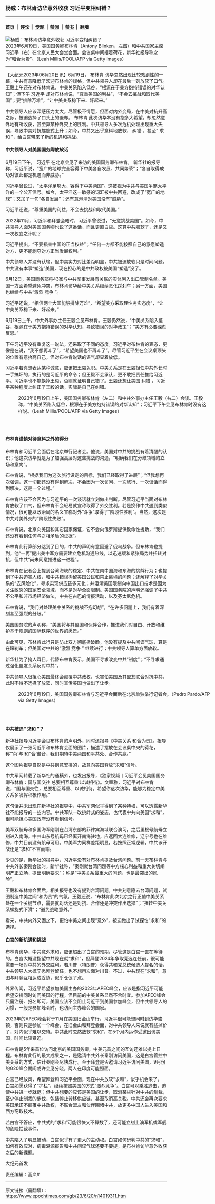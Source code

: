 ### 杨威：布林肯访华意外收获 习近平变相纠错？

---

#### [首页](../../../..?n14019311) &nbsp;|&nbsp; [评论](../../../../../epoch-comment?n14019311) &nbsp;|&nbsp; [专题](../../../../../epoch-special?n14019311) &nbsp;|&nbsp; [禁闻](../../../../../epoch-news?n14019311) &nbsp;|&nbsp; [禁书](../../../../../books?n14019311) &nbsp;|&nbsp; [翻墙](https://github.com/gfw-breaker/nogfw/blob/master/README.md?n14019311)


<div><img alt="杨威：布林肯访华意外收获 习近平变相纠错？" class="attachment-djy_600_400 size-djy_600_400 wp-post-image" src="https://i.epochtimes.com/assets/uploads/2023/06/id14019316-GettyImages-1258808843-600x400.jpg"/>
<div class="caption">
 2023年6月19日，美国国务卿布林肯（Antony Blinken，左四）和中共国家主席习近平（右）在北京人民大会堂会面。会议桌中间摆着荷花，新华社报导称之为“和合为贵”。（Leah Millis/POOL/AFP via Getty Images）
</div></div><hr/><div class="post_content" id="artbody" itemprop="articleBody">
 <!-- article content begin -->
 <p>
  【大纪元2023年06月20日讯】6月19日，
  <ok href="https://www.epochtimes.com/gb/tag/%E5%B8%83%E6%9E%97%E8%82%AF.html">
   布林肯
  </ok>
  访华忽然出现比较戏剧性的一幕，中共有意降低了欢迎布林肯的规格，但中共领导人却在最后一刻放软了口气。王毅上午还在对布林肯说，中美关系陷入低谷，“根源在于美方抱持错误的对华认知”；但下午
  <ok href="https://www.epochtimes.com/gb/tag/%E4%B9%A0%E8%BF%91%E5%B9%B3.html">
   习近平
  </ok>
  却对布林肯说，“尊重美国的利益”，“不会去挑战和取代美国”；要“排除万难”，“让中美关系稳下来、好起来。”
 </p>
 <p>
  中共领导人应该深感压力太大，尽管极不情愿，但面对内外变局，在中美对抗升高之际，被迫选择了口头上的退却。
  <ok href="https://www.epochtimes.com/gb/tag/%E5%B8%83%E6%9E%97%E8%82%AF.html">
   布林肯
  </ok>
  此次访华本没有抱多大希望，却忽然意外地有所收获，甚至算某种外交上的胜利。中共领导人多次危机处理出现重大失误，导致中美对抗螺旋式上升；如今，中共又出乎意料地放软、
  <ok href="https://www.epochtimes.com/gb/tag/%E7%BA%A0%E9%94%99.html">
   纠错
  </ok>
  ，甚至“
  <ok href="https://www.epochtimes.com/gb/tag/%E6%B1%82%E5%92%8C.html">
   求和
  </ok>
  ”，给白宫带来了新的机遇和挑战。
 </p>
 <h4>
  中共领导人对美国国务卿放软话
 </h4>
 <p>
  6月19日下午，
  <ok href="https://www.epochtimes.com/gb/tag/%E4%B9%A0%E8%BF%91%E5%B9%B3.html">
   习近平
  </ok>
  在北京会见了来访的美国国务卿布林肯。 新华社的报导称，习近平说，“宽广的地球完全容得下中美各自发展、共同繁荣”；“各自取得成功对彼此都是机遇而非威胁。”
 </p>
 <p>
  习近平曾说过，“太平洋足够大，容得下中美两国”。这被视为中共与美国争霸太平洋的一个公开信号。如今，太平洋这一敏感的词汇被中共回避，改成了“宽广的地球”；又加了一句“各自发展”；还有意澄清对美国没有“威胁”。
 </p>
 <p>
  习近平还说，“尊重美国的利益，不会去挑战和取代美国。”
 </p>
 <p>
  2022年11月，习近平和拜登会晤时，习近平曾说过，“无意挑战美国”。如今，中共领导人面对美国国务卿也说了这番话，而且更直白些。这算中共服软了，还是又一次权宜之计呢？
 </p>
 <p>
  习近平提出，“不要损害中国的正当权益”；“任何一方都不能按照自己的意愿塑造对方，更不能剥夺对方正当发展权利。”
 </p>
 <p>
  中共领导人并没有认输，但中美实力对比差距明显，中共被迫放软只是时间问题。中共没有本事“塑造”美国，现在担心的是中共政权被美国“塑造”没了。
 </p>
 <p>
  6月12日，美国商务部将43家与中共军事发展有关联的实体列入出口管制名单。美国一方面希望避免冲突，布林肯访华给中美关系继续恶化踩刹车；另一方面，美国也继续与中共“激烈
  <ok href="https://www.epochtimes.com/gb/tag/%E7%AB%9E%E4%BA%89.html">
   竞争
  </ok>
  ”。
 </p>
 <p>
  习近平还说，“相信两个大国能够排除万难”，“希望美方采取理性务实态度”，“让中美关系稳下来、好起来。”
 </p>
 <p>
  6月19日上午，中共外事办主任王毅会见布林肯。王毅仍然说，“中美关系陷入低谷，根源在于美方抱持错误的对华认知，导致错误的对华政策”；“美方有必要深刻反思。”
 </p>
 <p>
  下午习近平没有重复这一说法，还采取了不同的态度。习近平对布林肯的表态，更像是在说，“我不想再斗了”，“希望美国也不再斗了”。尽管习近平坐在会议桌顶头的位置有意抬高自己，但对布林肯说话的语气却显着放低。
 </p>
 <p>
  习近平若真想表达某种诚意，应该把王毅免职。中美关系是在王毅担任中共外长时一手搞坏的，执行的是习近平的命令；但王毅不会承认，更不敢把责任推给习近平。习近平也不能换掉王毅，否则就证明自己错了。王毅还想让美国
  <ok href="https://www.epochtimes.com/gb/tag/%E7%BA%A0%E9%94%99.html">
   纠错
  </ok>
  ，习近平某种程度上纠正了王毅的话，实际是自己在纠错。
 </p>
 <figure aria-describedby="caption-attachment-14019318" class="wp-caption aligncenter" id="attachment_14019318" style="width: 600px">
  <ok href="https://i.epochtimes.com/assets/uploads/2023/06/id14019318-GettyImages-1258804691.jpg" target="_blank">
   <img alt="" class="size-large wp-image-14019318" src="https://i.epochtimes.com/assets/uploads/2023/06/id14019318-GettyImages-1258804691-600x383.jpg"/>
  </ok>
  <br/><figcaption class="wp-caption-text" id="caption-attachment-14019318">
   2023年6月19日上午，美国国务卿布林肯（左二）和中共外事办主任王毅（右二）会谈。王毅称，“中美关系陷入低谷，根源在于美方抱持错误的对华认知”；习近平下午会见布林肯时没有这样说。（Leah Millis/POOL/AFP via Getty Images）
  </figcaption><br/>
 </figure><br/>
 <h4>
  布林肯谨慎对待意料之外的得分
 </h4>
 <p>
  布林肯和习近平会面后在北京举行记者会。他说，美国对中共的挑战有着清醒的认识；他这次访华就是为了加强高层对这些挑战的沟通，“明确我们在分歧领域的立场和意向”。
 </p>
 <p>
  布林肯说，“根据我们为这次旅行设定的目标，我们已经取得了进展”；“但我想再次强调，这一切都还没有得到解决，不会因为一次访问、一次旅行、一次谈话而得到解决，这是一个过程。”
 </p>
 <p>
  布林肯应该不会因为与习近平的一次谈话就立刻做出判断。尽管习近平当面对布林肯放软了口气，但布林肯不会轻易就宣称取得了外交胜利。若是换作中共遇到类似情况，很可能以政治局的名义宣称对外“斗争”取得了“阶段性胜利”。当然，这次是中共对美外交的“阶段性失败”。
 </p>
 <p>
  布林肯说，北京向美国和其它国家保证，它不会向俄罗斯提供致命性援助，“我们还没有看到任何与之相矛盾的证据”。
 </p>
 <p>
  布林肯此行算部分达到了目的，中共的声明有意回避了俄乌战争。但布林肯也提到，他“一再”提出美中军方需要建立危机沟通热线，以迅速缓和紧张局势并扭转对抗，但中共“尚未同意推进这一进程”。
 </p>
 <p>
  布林肯在记者会上提到台湾海峡的稳定、中共在南中国海和东海的挑衅行为；也提到了中共迫害人权，和中共错误拘留美国公民和禁止离境的问题；还解释了对华关系的“去风险化”，寻求实现供应链多元化；并澄清美国限制向中国出口技术是因为关注敏感的国家安全领域，而不是对华全面限制。美国国务院的声明还强调了中共不公平和非市场经济做法，中共在古巴的情报活动，以及芬太尼危机。
 </p>
 <p>
  布林肯说，“我们对处理美中关系的挑战不抱幻想”，“在许多问题上，我们有着深刻甚至强烈的分歧。”
 </p>
 <p>
  美国国务院的声明称，“美国将与其盟国和伙伴合作，推进我们对自由、开放和维护基于规则的国际秩序的世界的愿景。”
 </p>
 <p>
  由此可见，布林肯此行只是防止双方彻底撕破脸，他没有提及中共间谍气球，算是在踩刹车；但美国对中共的“激烈
  <ok href="https://www.epochtimes.com/gb/tag/%E7%AB%9E%E4%BA%89.html">
   竞争
  </ok>
  ” 继续进行；中共领导人算单方面放软。
 </p>
 <p>
  新华社为了掩人耳目，代替布林肯表示，美国不寻求改变中共“制度”；“不寻求通过强化盟友关系反对中共”。
 </p>
 <p>
  中共领导人很担心美国最终会颠覆中共政权，也害怕美国及其盟友联合对抗中共，此时不得不选择了放软，同时宣传美国也做出了让步。
 </p>
 <figure aria-describedby="caption-attachment-14019319" class="wp-caption aligncenter" id="attachment_14019319" style="width: 600px">
  <ok href="https://i.epochtimes.com/assets/uploads/2023/06/id14019319-GettyImages-1258811678.jpg" target="_blank">
   <img alt="" class="size-large wp-image-14019319" src="https://i.epochtimes.com/assets/uploads/2023/06/id14019319-GettyImages-1258811678-600x400.jpg"/>
  </ok>
  <br/><figcaption class="wp-caption-text" id="caption-attachment-14019319">
   2023年6月19日，美国国务卿布林肯与习近平会面后在北京单独举行记者会。（Pedro Pardo/AFP via Getty Images）
  </figcaption><br/>
 </figure><br/>
 <h4>
  中共被迫“
  <ok href="https://www.epochtimes.com/gb/tag/%E6%B1%82%E5%92%8C.html">
   求和
  </ok>
  ”？
 </h4>
 <p>
  新华社报导习近平会见布林肯的声明外，同时还报导《中美关系 和合为贵》。报导仅展示了一张习近平和布林肯会面的图片，描述了摆放在会议桌中央的荷花，称“‘荷’与‘和’‘合’谐音，我们期待中美两国和平共处、合作共赢。”
 </p>
 <p>
  这个图片报导自然是中共刻意安排的，故意向美国释放“求和”信号。
 </p>
 <p>
  中共军网转载了新华社的通稿外，也发出报导，《独家视频丨习近平会见美国国务卿布林肯：国与国交往 总要相互尊重 以诚相待》。文章称，习近平对布林肯说，“国与国交往，总要相互尊重、以诚相待。希望你这次访华，能够为稳定中美关系多发挥积极作用。”
 </p>
 <p>
  这句话并未出现在新华社的报导中，中共军网似乎得到了某种特权，可以透露新华社不能报导的一些内容。中共军队一改挑衅式的姿态，也代表中共向美国“求和”，很可能担心美国政府没有看到信号。
 </p>
 <p>
  美军双航母和多国海军刚刚在台湾东部的菲律宾海域联合演习，之后里根号航母立刻进入南海。中共山东号航母已经离开南海驻地，应返回大连维修，辽宁号也在维修，中共目前没有航母可用。中美军力同样差距明显，若按照正常逻辑，中共该开战还是“求和”不言而喻。
 </p>
 <p>
  少见的是，新华社的报导中，习近平没有对布林肯提及台湾问题。前一天布林肯与中共外长秦刚会谈时，新华社称，“秦刚就台湾问题等中方核心利益和重大关切阐明严正立场，提出明确要求”；称是“中美关系最重大的问题，也是最突出的风险”。
 </p>
 <p>
  王毅和布林肯会面后，相关报导也没有提到台湾问题。中共刻意隐去台湾问题，试图制造中美之间“和为贵”的气氛。王毅还说，“布林肯此次北京之行正值中美关系处在一个关键节点，需要就对话还是对抗、合作还是冲突作出选择”；“扭转中美关系螺旋式下滑”；“避免战略意外。”
 </p>
 <p>
  看来，中共内外交困之下，更怕中美之间出现“意外”，被迫做出了试探性“求和”的选择。
 </p>
 <h4>
  白宫的新机遇和挑战
 </h4>
 <p>
  布林肯访华，中共意外求和，应该超出了白宫的预期，尽管这是白宫一直在等待的。白宫大概没指望中共现在就“求和”，但拜登2024年争取竞选连任前，很可能需要一场对中共的外交胜利。若川普（特朗普）获得共和党总统候选人提名的话，中共领导人大概宁愿拜登留任，也不想再次面对川普。不过，中共现在“求和”，意图与拜登互相达成妥协，似乎仓促了点。
 </p>
 <p>
  外界传闻，习近平希望参加美国主办的2023年APEC峰会，应该是指习近平可能希望安排同时访问美国的行程，但目前的中美关系显然不合时宜。参加APEC峰会只需注册、报名即可，美国应该不会阻止习近平到美国参加峰会，但中共领导人的习惯，一般是参加峰会时，也访问主办峰会的国家。
 </p>
 <p>
  2023年的APEC峰会将于11月在美国旧金山举行，习近平很可能想同时到访华盛顿，否则只是参加一个峰会，在旧金山和拜登会面，对中共领导人来说就有些掉价了，对内似乎难以交待。中共此时忽然放软“求和”，在5个月内运作受邀出访美国，时间比较紧迫。
 </p>
 <p>
  布林肯是5年来首位访问北京的美国国务卿，中美元首之间的互访还难以提上日程。布林肯此行的最大成果之一，是邀请中共外长秦刚访问美国，这是白宫管控中美关系的方式，估计秦刚会尽快成行。至于拜登是否邀请习近平访问美国，9月份的G20峰会期间或许会见分晓，两人在印度可能照面。
 </p>
 <p>
  白宫已经放风，希望拜登和习近平会面，现在中共放软“求和”，似乎机会来了。 白宫如愿获得了“护栏”，继续按照美国的方式“激烈竞争”。白宫可以乘胜追击，迫使中共进一步就范；但中共想要的应该是美国的让步，取消某些针对中共的制裁，至少停止制裁的步伐，包括停止转移供应链，甚至取消高关税。中共还会再次要求美国承诺不颠覆中共政权，不联合盟友和伙伴围堵中共，放更多中国人进入美国和西方窃取技术。
 </p>
 <p>
  若白宫不答应，中共式的“求和”可能很快又不算数了，还可能立刻上演军机或军舰的危险拦截事件。
 </p>
 <p>
  中共陷入了明显被动，白宫似乎有了更大的主动权。白宫如何研判中共的“求和”，如何有效应对，病毒溯源报告和中共间谍气球还要不要提，是布林肯访华意外收获之后的新课题。
 </p>
 <p>
  大纪元首发
 </p>
 <p>
  责任编辑：高义#
 </p>
 <!-- article content end -->
 <div id="below_article_ad">
 </div>
</div>


---

原文链接（需翻墙）：https://www.epochtimes.com/gb/23/6/20/n14019311.htm